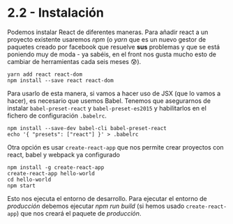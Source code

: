 # 2.2 - Instalación

Podemos instalar React de diferentes maneras. Para añadir react a un proyecto existente usaremos _npm_ \(o _yarn_ que es un nuevo gestor de paquetes creado por facebook que resuelve **sus** problemas y que se está poniendo muy de moda - ya sabéis, en el front nos gusta mucho esto de cambiar de herramientas cada seis meses 😰\).

```text
yarn add react react-dom
npm install --save react react-dom
```

Para usarlo de esta manera, si vamos a hacer uso de JSX \(que lo vamos a hacer\), es necesario que usemos Babel. Tenemos que asegurarnos de instalar `babel-preset-react` y `babel-preset-es2015` y habilitarlos en el fichero de configuración `.babelrc`.

```text
npm install --save-dev babel-cli babel-preset-react
echo '{ "presets": ["react"] }' > .babelrc
```

Otra opción es usar `create-react-app` que nos permite crear proyectos con react, babel y webpack ya configurado

```text
npm install -g create-react-app
create-react-app hello-world
cd hello-world
npm start
```

Esto nos ejecuta el entorno de desarrollo. Para ejecutar el entorno de _producción_ debemos ejecutar _npm run build_ \(si hemos usado `create-react-app`\) que nos creará el paquete de _producción_.

